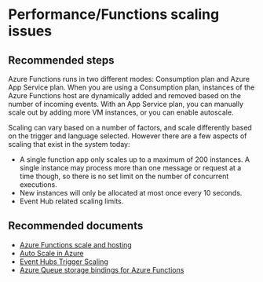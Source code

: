 <properties
	pageTitle="Performance/Functions scaling issues"
	description="Performance/Functions scaling issues"
	service="microsoft.web"
	resource="functions"
	authors="cts-shrahman,shrahman"
    ms.author="shrahman,ykchen"
	displayOrder=""
	selfHelpType="generic"
	supportTopicIds="32630474"
	resourceTags=""
	productPesIds="16072"
	cloudEnvironments="public"
/>

#  Performance/Functions scaling issues

## **Recommended steps**

Azure Functions runs in two different modes: Consumption plan and Azure App Service plan. When you are using a Consumption plan, instances of the Azure Functions host are dynamically added and removed based on the number of incoming events. With an App Service plan, you can manually scale out by adding more VM instances, or you can enable autoscale. <br>

Scaling can vary based on a number of factors, and scale differently based on the trigger and language selected. However there are a few aspects of scaling that exist in the system today: <br>

* A single function app only scales up to a maximum of 200 instances. A single instance may process more than one message or request at a time though, so there is no set limit on the number of concurrent executions.
* New instances will only be allocated at most once every 10 seconds.
* Event Hub related scaling limits.

## **Recommended documents**

* [Azure Functions scale and hosting](https://docs.microsoft.com/azure/azure-functions/functions-scale)<br>
* [Auto Scale in Azure](https://docs.microsoft.com/azure/azure-monitor/platform/autoscale-get-started)<br>
* [Event Hubs Trigger Scaling ](https://docs.microsoft.com/azure/azure-functions/functions-bindings-event-hubs#trigger---scaling)<br>
* [Azure Queue storage bindings for Azure Functions](https://docs.microsoft.com/azure/azure-functions/functions-bindings-storage-queue#host-json)